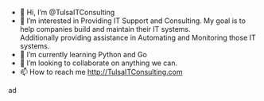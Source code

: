 - 👋 Hi, I’m @TulsaITConsulting
- 👀 I’m interested in Providing IT Support and Consulting. My goal is to help companies build and maintain their IT systems. <br /> 
  Additionally providing assistance in Automating and Monitoring those IT systems.
- 🌱 I’m currently learning Python and Go
- 💞️ I’m looking to collaborate on anything we can.
- 📫 How to reach me http://TulsaITConsulting.com

<!---
TulsaITConsulting/TulsaITConsulting is a ✨ special ✨ repository because its `README.md` (this file) appears on your GitHub profile.
You can click the Preview link to take a look at your changes.
--->
ad
